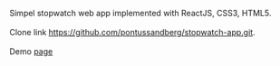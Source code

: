 Simpel stopwatch web app implemented with ReactJS, CSS3, HTML5.
<br/><br/>
Clone link https://github.com/pontussandberg/stopwatch-app.git.
<br/><br/>
Demo <a target="_blank" href="https://keen-volhard-c747b5.netlify.com">page<a/>
  

